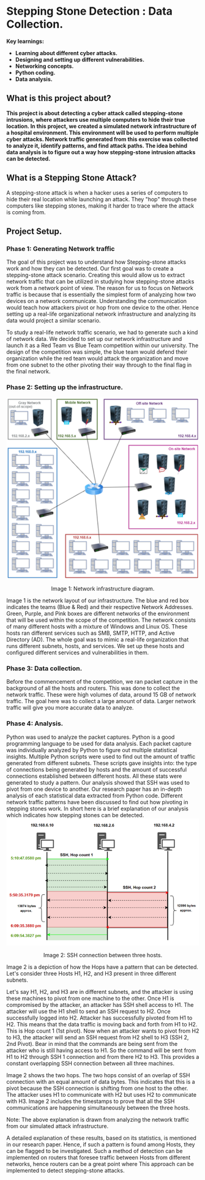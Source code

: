 # Stepping Stone Detection : Data Collection.
<b>Key learnings:</b>
  - <b>Learning about different cyber attacks.</b>
  - <b>Designing and setting up different vulnerabilities.</b>
  - <b>Networking concepts.</b> 
  - <b>Python coding.</b>
  - <b>Data analysis.</b>

<h2>What is this project about?</h2>
<b>This project is about detecting a cyber attack called stepping-stone intrusions, where attackers use multiple computers to hide their true location. In this project, we created a simulated network infrastructure of a hospital environment. This environment will be used to perform multiple cyber attacks. Network traffic generated from this exercise was collected to analyze it, identify patterns, and find attack paths. The idea behind data analysis is to figure out a way how stepping-stone intrusion attacks can be detected.</b>

<h2>What is a Stepping Stone Attack?</h2>
A stepping-stone attack is when a hacker uses a series of computers to hide their real location while launching an attack. They "hop" through these computers like stepping stones, making it harder to trace where the attack is coming from.

<div>
  <h2>Project Setup.</h2>
  
  <h3>Phase 1: Generating Network traffic</h3>
  
  The goal of this project was to understand how Stepping-stone attacks work and how they can be detected. Our first goal was to create a stepping-stone attack scenario. Creating this would allow us to extract network traffic that can be utilized in studying how stepping-stone attacks work from a network point of view. The reason for us to focus on Network traffic is because that is essentially the simplest form of analyzing how two devices on a network communicate. Understanding the communication would teach how attackers pivot or hop from one device to the other. Hence setting up a real-life organizational network infrastructure and analyzing its data would project a similar scenario.
   
  To study a real-life network traffic scenario, we had to generate such a kind of network data. We decided to set up our network infrastructure and launch it as a Red Team vs Blue Team competition within our university. The design of the competition was simple, the blue team would defend their organization while the red team would attack the organization and move from one subnet to the other pivoting their way through to the final flag in the final network.
  
  
  <h3>Phase 2: Setting up the infrastructure.</h3>
  
  <div align="center">
      <img src="/images/Picture1.png">
      <p style="text-align: center;">Image 1: Network infrastructure diagram.</p>
  </div>
  
  Image 1 is the network layout of our infrastructure. The blue and red box indicates the teams (Blue & Red) and their respective Network Addresses. Green, Purple, and Pink boxes are different networks of the environment that will be used within the scope of the competition. The network consists of many different hosts with a mixture of Windows and Linux OS. These hosts ran different services such as SMB, SMTP, HTTP, and Active Directory (AD). The whole goal was to mimic a real-life organization that runs different subnets, hosts, and services. We set up these hosts and configured different services and vulnerabilities in them.
  
  <h3>Phase 3: Data collection.</h3>
  Before the commencement of the competition, we ran packet capture in the background of all the hosts and routers. This was done to collect the network traffic. These were high volumes of data, around 15 GB of network traffic. The goal here was to collect a large amount of data. Larger network traffic will give you more accurate data to analyze.
  
  <h3>Phase 4: Analysis.</h3>
  Python was used to analyze the packet captures. Python is a good programming language to be used for data analysis. Each packet capture was individually analyzed by Python to figure out multiple statistical insights. Multiple Python scripts were used to find out the amount of traffic generated from different subnets. These scripts gave insights into: the type of connections being generated by hosts and the amount of successful connections established between different hosts. All these stats were generated to study a pattern. Our analysis showed that SSH was used to pivot from one device to another. Our research paper has an in-depth analysis of each statistical data extracted from Python code. Different network traffic patterns have been discussed to find out how pivoting in stepping stones work. In short here is a brief explanation of our analysis which indicates how stepping stones can be detected.
  <div align="center">
    <img src="images/pic2.png">
    <p style="text-align: center;">Image 2: SSH connection between three hosts.</p>
  </div>
  
  Image 2 is a depiction of how the Hops have a pattern that can be detected. Let's consider three Hosts H1, H2, and H3 present in three different subnets. <br>
  
  Let's say H1, H2, and H3 are in different subnets, and the attacker is using these machines to pivot from one machine to the other. Once H1 is compromised by the attacker, an attacker has SSH shell access to H1. The attacker will use the H1 shell to send an SSH request to H2. Once successfully logged into H2. Attacker has successfully pivoted from H1 to H2. This means that the data traffic is moving back and forth from H1 to H2. This is Hop count 1 (1st pivot). Now when an attacker wants to pivot from H2 to H3, the attacker will send an SSH request from H2 shell to H3 (SSH 2, 2nd Pivot). Bear in mind that the commands are being sent from the attacker who is still having access to H1. So the command will be sent from H1 to H2 through SSH 1 connection and from there H2 to H3. This provides a constant overlapping SSH connection between all three machines. 
  
  Image 2 shows the two hops. The two hops consist of an overlap of SSH connection with an equal amount of data bytes. This indicates that this is a pivot because the SSH connection is shifting from one host to the other. The attacker uses H1 to communicate with H2 but uses H2 to communicate with H3. Image 2 includes the timestamps to prove that all the SSH communications are happening simultaneously between the three hosts.  
  
  Note: The above explanation is drawn from analyzing the network traffic from our simulated attack infrastructure. 
  
  A detailed explanation of these results, based on its statistics, is mentioned in our research paper. Hence, if such a pattern is found among Hosts, they can be flagged to be investigated. Such a method of detection can be implemented on routers that foresee traffic between Hosts from different networks, hence routers can be a great point where This approach can be implemented to detect stepping-stone attacks.
</div>

